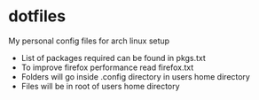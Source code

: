# dotfiles
My personal config files for arch linux setup

* List of packages required can be found in pkgs.txt
* To improve firefox performance read firefox.txt
* Folders will go inside .config directory in users home directory
* Files will be in root of users home directory

